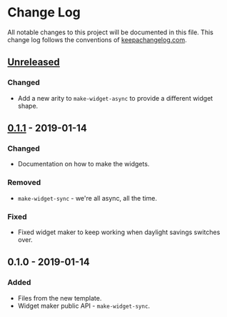 # Change Log
All notable changes to this project will be documented in this file. This change log follows the conventions of [keepachangelog.com](http://keepachangelog.com/).

## [Unreleased]
### Changed
- Add a new arity to `make-widget-async` to provide a different widget shape.

## [0.1.1] - 2019-01-14
### Changed
- Documentation on how to make the widgets.

### Removed
- `make-widget-sync` - we're all async, all the time.

### Fixed
- Fixed widget maker to keep working when daylight savings switches over.

## 0.1.0 - 2019-01-14
### Added
- Files from the new template.
- Widget maker public API - `make-widget-sync`.

[Unreleased]: https://github.com/your-name/lrn-utils/compare/0.1.1...HEAD
[0.1.1]: https://github.com/your-name/lrn-utils/compare/0.1.0...0.1.1
